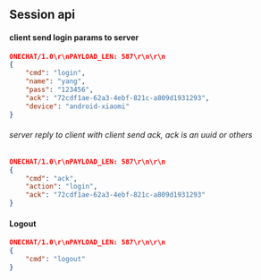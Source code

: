 ## Session api

#### client send login params to server

```json
ONECHAT/1.0\r\nPAYLOAD_LEN: 587\r\n\r\n
{
    "cmd": "login",
    "name": "yang",
    "pass": "123456",
    "ack": "72cdf1ae-62a3-4ebf-821c-a809d1931293",
    "device": "android-xiaomi"
}
```

 
###### server reply to client with client send ack, ack is an uuid or others

```json
ONECHAT/1.0\r\nPAYLOAD_LEN: 587\r\n\r\n
{
    "cmd": "ack",
    "action": "login",
    "ack": "72cdf1ae-62a3-4ebf-821c-a809d1931293"
}
```

#### Logout

```json
ONECHAT/1.0\r\nPAYLOAD_LEN: 587\r\n\r\n
{
    "cmd": "logout"
}
```
